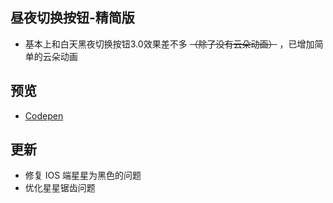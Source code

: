 ## 昼夜切换按钮-精简版

- 基本上和白天黑夜切换按钮3.0效果差不多 ~~（除了没有云朵动画）~~ ，已增加简单的云朵动画

## 预览

- [Codepen](https://codepen.io/yl2023/pen/eYXVKbX)

## 更新

- 修复 IOS 端星星为黑色的问题
- 优化星星锯齿问题
